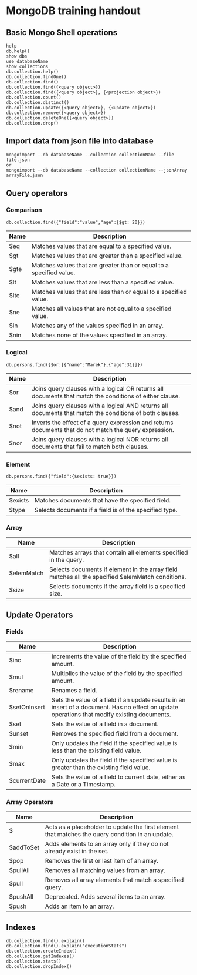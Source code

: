 MongoDB training handout
========================
                        
Basic Mongo Shell operations  
----------------------------
```
help
db.help()
show dbs
use databaseName
show collections
db.collection.help()
db.collection.findOne()
db.collection.find()
db.collection.find({<query object>})
db.collection.find({<query object>}, {<projection object>})
db.collection.count()
db.collection.distinct()
db.collection.update({<query object>}, {<update object>})
db.collection.remove({<query object>})
db.collection.deleteOne({<query object>})
db.collection.drop()
```

Import data from json file into database
----------------------------------------
```
mongoimport --db databaseName --collection collectionName --file file.json 
or
mongoimport --db databaseName --collection collectionName --jsonArray arrayFile.json
```

Query operators
---------------
### Comparison
```
db.collection.find({"field":"value","age":{$gt: 20}})
```
| Name      | Description|
|-----------|------------|
| $eq	    | Matches values that are equal to a specified value. |
| $gt	    | Matches values that are greater than a specified value.|
| $gte	    | Matches values that are greater than or equal to a specified value.|
| $lt       | Matches values that are less than a specified value.|
| $lte	    | Matches values that are less than or equal to a specified value.
| $ne	    | Matches all values that are not equal to a specified value.
| $in   	| Matches any of the values specified in an array.
| $nin	    | Matches none of the values specified in an array.

### Logical
```
db.persons.find({$or:[{"name":"Marek"},{"age":31}]})
```
| Name	    | Description
|-----------|------------|
| $or	    | Joins query clauses with a logical OR returns all documents that match the conditions of either clause.
| $and	    | Joins query clauses with a logical AND returns all documents that match the conditions of both clauses.
| $not	    | Inverts the effect of a query expression and returns documents that do not match the query expression.
| $nor	    | Joins query clauses with a logical NOR returns all documents that fail to match both clauses.

### Element
```
db.persons.find({"field":{$exists: true}})
```
| Name	    | Description
|-----------|------------|
| $exists	|Matches documents that have the specified field.
| $type		|Selects documents if a field is of the specified type.

### Array
| Name	    | Description
|-----------|------------|
| $all		| Matches arrays that contain all elements specified in the query.
| $elemMatch| Selects documents if element in the array field matches all the specified $elemMatch conditions.
| $size	    | Selects documents if the array field is a specified size.

Update Operators
----------------
### Fields
| Name  	| Description|
|-----------|------------|
| $inc	    | Increments the value of the field by the specified amount.
| $mul	    | Multiplies the value of the field by the specified amount.
| $rename	| Renames a field.
| $setOnInsert |Sets the value of a field if an update results in an insert of a document. Has no effect on update operations that modify existing documents.
| $set		| Sets the value of a field in a document.
| $unset	| Removes the specified field from a document.
| $min		| Only updates the field if the specified value is less than the existing field value.
| $max		| Only updates the field if the specified value is greater than the existing field value.
| $currentDate | Sets the value of a field to current date, either as a Date or a Timestamp.

### Array Operators
| Name  	| Description|
|-----------|------------|
| $		    | Acts as a placeholder to update the first element that matches the query condition in an update.
| $addToSet	| Adds elements to an array only if they do not already exist in the set.
| $pop		| Removes the first or last item of an array.
| $pullAll	| Removes all matching values from an array.
| $pull	    | Removes all array elements that match a specified query.
| $pushAll	| Deprecated. Adds several items to an array.
| $push	    | Adds an item to an array.

Indexes
-------
```
db.collection.find().explain()
db.collection.find().explain("executionStats")
db.collection.createIndex()
db.collection.getIndexes()
db.collection.stats()
db.collection.dropIndex()
```
